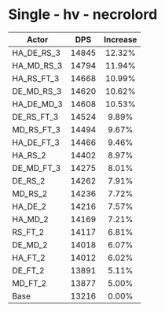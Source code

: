 # Single - hv - necrolord
| Actor | DPS | Increase |
|---|:---:|:---:|
|HA_DE_RS_3|14845|12.32%|
|HA_MD_RS_3|14794|11.94%|
|HA_RS_FT_3|14668|10.99%|
|DE_MD_RS_3|14620|10.62%|
|HA_DE_MD_3|14608|10.53%|
|DE_RS_FT_3|14524|9.89%|
|MD_RS_FT_3|14494|9.67%|
|HA_DE_FT_3|14466|9.46%|
|HA_RS_2|14402|8.97%|
|DE_MD_FT_3|14275|8.01%|
|DE_RS_2|14262|7.91%|
|MD_RS_2|14236|7.72%|
|HA_DE_2|14216|7.57%|
|HA_MD_2|14169|7.21%|
|RS_FT_2|14117|6.81%|
|DE_MD_2|14018|6.07%|
|HA_FT_2|14012|6.02%|
|DE_FT_2|13891|5.11%|
|MD_FT_2|13877|5.00%|
|Base|13216|0.00%|
